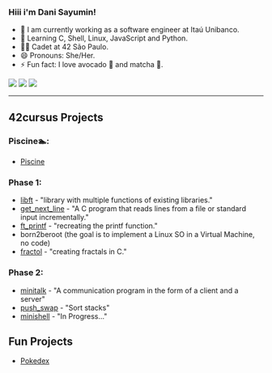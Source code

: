 ### Hiii i'm Dani Sayumin!

- 🔭 I am currently working as a software engineer at Itaú Unibanco.
- 🌱 Learning C, Shell, Linux, JavaScript and Python. 
- 🧑‍🚀 Cadet at 42 São Paulo.
- 😄 Pronouns: She/Her.
- ⚡ Fun fact: I love avocado 🥑 and matcha 🍵.
  
<div> 
  <a href="https://www.instagram.com/dani_sayumin/" target="_blank"><img src="https://img.shields.io/badge/-Instagram-%23E4405F?style=for-the-badge&logo=instagram&logoColor=white" target="_blank"></a>
  <a href = "mailto:sayuminitta@gmail.com"><img src="https://img.shields.io/badge/-Gmail-%23333?style=for-the-badge&logo=gmail&logoColor=white" target="_blank"></a>
  <a href="https://www.linkedin.com/in/daniela-sayumi-nitta-7471741b4/" target="_blank"><img src="https://img.shields.io/badge/-LinkedIn-%230077B5?style=for-the-badge&logo=linkedin&logoColor=white" target="_blank"></a> 
  
</div>

---

## 42cursus Projects
### Piscine🏊:
- [Piscine](https://github.com/danisayumin/Piscine42)

### Phase 1:
- [libft](https://github.com/danisayumin/libft) - "library with multiple functions of existing libraries."
- [get_next_line](https://github.com/danisayumin/get_next_line) - "A C program that reads lines from a file or standard input incrementally."
- [ft_printf](https://github.com/danisayumin/printf) - "recreating the printf function."
- born2beroot (the goal is to implement a Linux SO in a Virtual Machine, no code)
- [fractol](https://github.com/danisayumin/linuquisfractou) - "creating fractals in C."

### Phase 2:
- [minitalk](https://github.com/danisayumin/42_minitalk) - "A communication program in the form of a client and a server"
- [push_swap](https://github.com/danisayumin/push_swap) - "Sort stacks"
- [minishell](.) - "In Progress..."

## Fun Projects
- [Pokedex](https://github.com/danisayumin/Pokedex)

